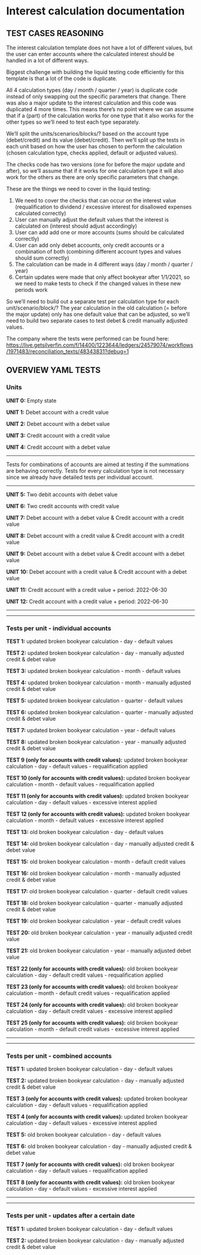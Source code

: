 # Interest calculation documentation

## TEST CASES REASONING

The interest calculation template does not have a lot of different values, but the user can enter accounts where the calculated interest should be handled in a lot of different ways.

Biggest challenge with building the liquid testing code efficiently for this template is that a lot of the code is duplicate.

All 4 calculation types (day / month / quarter / year) is duplicate code instead of only swapping out the specific parameters that change. There was also a major update to the interest calculation and this code was duplicated 4 more times. This means there’s no point where we can assume that if a (part) of the calculation works for one type that it also works for the other types so we’ll need to test each type separately.

We’ll split the units/scenarios/blocks/? based on the account type (debet/credit) and its value (debet/credit).
Then we’ll split up the tests in each unit based on how the user has chosen to perform the calculation (chosen calculation type, checks applied, default or adjusted values).

The checks code has two versions (one for before the major update and after), so we’ll assume that if it works for one calculation type it will also work for the others as there are only specific parameters that change.

These are the things we need to cover in the liquid testing:

1. We need to cover the checks that can occur on the interest value (requalification to dividend / excessive interest for disallowed expenses calculated correctly)
2. User can manually adjust the default values that the interest is calculated on (interest should adjust accordingly)
3. User can add add one or more accounts (sums should be calculated correctly)
4. User can add only debet accounts, only credit accounts or a combination of both (combining different account types and values should sum correctly)
5. The calculation can be made in 4 different ways (day / month / quarter / year)
6. Certain updates were made that only affect bookyear after 1/1/2021, so we need to make tests to check if the changed values in these new periods work

So we’ll need to build out a separate test per calculation type for each unit/scenario/block/?
The year calculation in the old calculation (= before the major update) only has one default value that can be adjusted, so we’ll need to build two separate cases to test debet & credit manually adjusted values.

The company where the tests were performed can be found here: https://live.getsilverfin.com/f/14400/1223644/ledgers/24579074/workflows/1971483/reconciliation_texts/48343831?debug=1

## OVERVIEW YAML TESTS

###  Units

**UNIT 0:** Empty state

**UNIT 1:** Debet account with a credit value

**UNIT 2:** Debet account with a debet value

**UNIT 3:** Credit account with a credit value

**UNIT 4:** Credit account with a debet value 

---

Tests for combinations of accounts are aimed at testing if the summations are behaving correctly.
Tests for every calculation type is not necessary since we already have detailed tests per individual account.

---

**UNIT 5:** Two debit accounts with debet value

**UNIT 6:** Two credit accounts with credit value

**UNIT 7:** Debet account with a debet value & Credit account with a credit value

**UNIT 8:** Debet account with a credit value & Credit account with a credit value

**UNIT 9:** Debet account with a debet value & Credit account with a debet value

**UNIT 10:** Debet account with a credit value & Credit account with a debet value

**UNIT 11:** Credit account with a credit value + period: 2022-06-30

**UNIT 12:** Credit account with a credit value + period: 2022-06-30 

---
---

### Tests per unit - individual accounts

**TEST 1:** updated broken bookyear calculation - day - default values

**TEST 2:** updated broken bookyear calculation - day - manually adjusted credit & debet value

**TEST 3:** updated broken bookyear calculation - month - default values

**TEST 4:** updated broken bookyear calculation - month - manually adjusted credit & debet value

**TEST 5:** updated broken bookyear calculation - quarter - default values

**TEST 6:** updated broken bookyear calculation - quarter - manually adjusted credit & debet value

**TEST 7:** updated broken bookyear calculation - year - default values

**TEST 8:** updated broken bookyear calculation - year - manually adjusted credit & debet value

**TEST 9 (only for accounts with credit values):** updated broken bookyear calculation - day - default values - requalification applied

**TEST 10 (only for accounts with credit values):** updated broken bookyear calculation - month - default values - requalification applied

**TEST 11 (only for accounts with credit values):** updated broken bookyear calculation - day - default values - excessive interest applied

**TEST 12 (only for accounts with credit values):** updated broken bookyear calculation - month - default values - excessive interest applied

**TEST 13:** old broken bookyear calculation - day - default values

**TEST 14:** old broken bookyear calculation - day - manually adjusted credit & debet value

**TEST 15:** old broken bookyear calculation - month - default credit values

**TEST 16:** old broken bookyear calculation - month - manually adjusted credit & debet value

**TEST 17:** old broken bookyear calculation - quarter - default credit values

**TEST 18:** old broken bookyear calculation - quarter - manually adjusted credit & debet value

**TEST 19:** old broken bookyear calculation - year - default credit values

**TEST 20:** old broken bookyear calculation - year - manually adjusted credit value

**TEST 21:** old broken bookyear calculation - year - manually adjusted debet value

**TEST 22 (only for accounts with  credit values):** old broken bookyear calculation - day - default credit values - requalification applied

**TEST 23 (only for accounts with  credit values):** old broken bookyear calculation - month - default credit values - requalification applied

**TEST 24 (only for accounts with credit values):** old broken bookyear calculation - day - default credit values - excessive interest applied

**TEST 25 (only for accounts with credit values):** old broken bookyear calculation - month - default credit values - excessive interest applied

---
---

### Tests per unit - combined accounts

**TEST 1:** updated broken bookyear calculation - day - default values

**TEST 2:** updated broken bookyear calculation - day - manually adjusted credit & debet value

**TEST 3 (only for accounts with credit values):** updated broken bookyear calculation - day - default values - requalification applied

**TEST 4 (only for accounts with credit values):** updated broken bookyear calculation - day - default values - excessive interest applied

**TEST 5:** old broken bookyear calculation - day - default values

**TEST 6:** old broken bookyear calculation - day - manually adjusted credit & debet value

**TEST 7 (only for accounts with credit values):** old broken bookyear calculation - day - default values - requalification applied

**TEST 8 (only for accounts with credit values):** old broken bookyear calculation - day - default values - excessive interest applied

---
---

### Tests per unit - updates after a certain date

**TEST 1:** updated broken bookyear calculation - day - default values

**TEST 2:** updated broken bookyear calculation - day - manually adjusted credit & debet value

